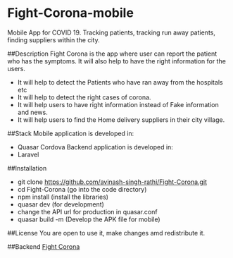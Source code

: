 # Fight-Corona-mobile
Mobile App for COVID 19. Tracking patients, tracking run away patients, finding suppliers within the city.

##Description
Fight Corona is the app where user can report the patient who has the symptoms. It will also help to have the right information for the users.
  - It will help to detect the Patients who have ran away from the hospitals etc
  - It will help to detect the right cases of corona.
  - It will help users to have right information instead of Fake information and news.
  - It will help users to find the Home delivery suppliers in their city village.	


##Stack
Mobile application is developed in:
  - Quasar Cordova
Backend application is developed in:
  - Laravel

##Installation
 - git clone https://github.com/avinash-singh-rathi/Fight-Corona.git
 - cd Fight-Corona (go into the code directory)
 - npm install (install the libraries)
 - quasar dev (for development)
 - change the API url for production in quasar.conf
 - quasar build -m (Develop the APK file for mobile)

##License
You are open to use it, make changes amd redistribute it.

##Backend
[Fight Corona](https://github.com/avinash-singh-rathi/Fight-Corona "Fight Corona")


